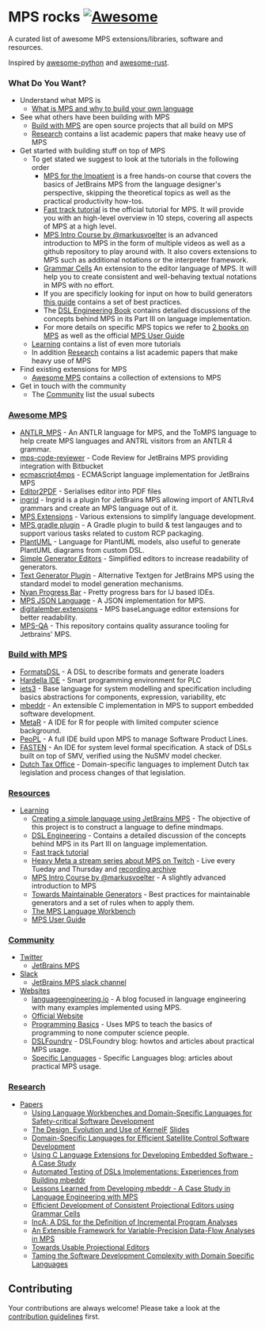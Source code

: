 # MPS rocks [![Awesome](https://cdn.rawgit.com/sindresorhus/awesome/d7305f38d29fed78fa85652e3a63e154dd8e8829/media/badge.svg)](https://github.com/sindresorhus/awesome)

A curated list of awesome MPS extensions/libraries, software and resources.

Inspired by [awesome-python](https://github.com/vinta/awesome-python/) and [awesome-rust](https://github.com/rust-unofficial/awesome-rust).

### What Do You Want?
  - Understand what MPS is
    - [What is MPS and why to build your own language](https://www.youtube.com/watch?v=9BvpBLzzprA)
  - See what others have been building with MPS
    - [Build with MPS](#build-with-mps) are open source projects that all build on MPS
    - [Research](#research) contains a list academic papers that make heavy use of MPS
  - Get started with building stuff on top of MPS
    - To get stated we suggest to look at the tutorials in the following order
      - [MPS for the Impatient](https://stepik.org/course/71593/) is a free hands-on course that covers the basics of JetBrains MPS from the language designer's perspective, skipping the theoretical topics as well as the practical productivity how-tos. 
      - [Fast track tutorial](https://confluence.jetbrains.com/display/MPSD20182/Fast+Track+to+MPS) is the official tutorial for MPS. It will provide you with an high-level overview in 10 steps, covering all aspects of MPS at a high level.
      - [MPS Intro Course by @markusvoelter](https://github.com/markusvoelter/mpsintrocourse) is an advanced introduction to MPS in the form of multiple videos as well as a github repository to play around with. It also covers extensions to MPS such as additional notations or the interpreter framework.
      - [Grammar Cells](http://mbeddr.com/files/gc-sle.pdf) An extension to the editor language of MPS. It will help you to create consistent and well-behaving textual notations in MPS with no effort.
      - If you are specificly looking for input on how to build generators [this guide](https://coolya.github.io/maintainable-generators/) contains a set of best practices.
      - The [DSL Engineering Book](http://dslbook.org/) contains detailed discussions of the concepts behind MPS in its Part III on language implementation.
      - For more details on specific MPS topics we refer to [2 books on MPS](http://campagnelab.org/publications/our-books/) as well as the official [MPS User Guide](https://confluence.jetbrains.com/display/MPSD20173/MPS+User%27s+Guide)
    - [Learning](#learing) contains a list of even more tutorials
    - In addition [Research](#research) contains a list academic papers that make heavy use of MPS
  - Find existing extensions for MPS
    - [Awesome MPS](#awesome-MPS) contains a collection of extensions to MPS
  - Get in touch with the community
    - The [Community](#community) list the usual subects



### [Awesome MPS](#awesome-MPS)
  - [ANTLR_MPS](https://github.com/CampagneLaboratory/ANTLR_MPS) - An ANTLR language for MPS, and the ToMPS language to help create MPS languages and ANTRL visitors from an ANTLR 4 grammar.
  - [mps-code-reviewer](https://github.com/Workday/mps-code-reviewer) - Code Review for JetBrains MPS providing integration with Bitbucket
  - [ecmascript4mps](https://github.com/mar9000/ecmascript4mps) - ECMAScript language implementation for JetBrains MPS
  - [Editor2PDF](https://github.com/CampagneLaboratory/Editor2PDF) - Serialises editor into PDF files
  - [ingrid](https://github.com/premun/ingrid) - Ingrid is a plugin for JetBrains MPS allowing import of ANTLRv4 grammars and create an MPS language out of it.
  - [MPS Extensions](https://github.com/JetBrains/MPS-extensions) - Various extensions to simplify language development.
  - [MPS gradle plugin](https://github.com/mbeddr/mps-gradle-plugin) - A Gradle plugin to build & test langauges and to support various tasks related to custom RCP packaging.
  - [PlantUML](https://github.com/vjramirez/PlantUML) - Language for PlantUML models, also useful to generate PlantUML diagrams from custom DSL.
  - [Simple Generator Editors](https://github.com/coolya/mps-generator-editors) - Simplified editors to increase readability of generators.
  - [Text Generator Plugin](https://github.com/DSLFoundry/mps-plaintextgen) - Alternative Textgen for JetBrains MPS using the standard model to model generation mechanisms.
  - [Nyan Progress Bar](https://plugins.jetbrains.com/plugin/8575-nyan-progress-bar) - Pretty progress bars for IJ based IDEs. 
  - [MPS JSON Language](https://github.com/nkoester/mps-json) - A JSON implementation for MPS. 
  - [digitalember.extensions](https://github.com/digital-ember/digitalember.extensions) - MPS baseLanguage editor extensions for better readability.
  - [MPS-QA](https://github.com/mbeddr/mps-qa) - This repository contains quality assurance tooling for Jetbrains' MPS.


### [Build with MPS](#build-with-mps)
  - [FormatsDSL](https://github.com/ftomassetti/FormatsDSL) - A DSL to describe formats and generate loaders
  - [Hardella IDE](https://hardella.com/en/) - Smart programming environment for PLC 
  - [iets3](https://github.com/iets3/iets3.opensource) - Base language for system modelling and specification including basics abstractions for  components, expression, variability, etc
  - [mbeddr](https://github.com/mbeddr/mbeddr.core) - An extensible C implementation in MPS to support embedded software development.
  - [MetaR](https://metar-languages.github.io/) - A IDE for R for people with limited computer science background.
  - [PeoPL](https://github.com/benbehringer/peopl) - A full IDE build upon MPS to manage Software Product Lines.
  - [FASTEN](https://sites.google.com/site/fastenroot) - An IDE for system level formal specification. A stack of DSLs built on top of SMV, verified using the NuSMV model checker.
  - [Dutch Tax Office](https://resources.jetbrains.com/storage/products/mps/docs/MPS_DTO_Case_Study.pdf) - Domain-specific languages to implement Dutch tax legislation and process changes of that legislation.
### [Resources](#resources)
  - [Learning](#learing)
      - [Creating a simple language using JetBrains MPS](https://dev.to/antoine/creating-a-simple-language-using-jetbrains-mps-c7d) - The objective of this project is to construct a language to define mindmaps.
      - [DSL Engineering](http://dslbook.org/) - Contains a detailed discussion of the concepts behind MPS in its Part III on language implementation.
      - [Fast track tutorial](https://confluence.jetbrains.com/display/MPSD20182/Fast+Track+to+MPS)
      - [Heavy Meta a stream series about MPS on Twitch](https://medium.com/@dumdidum/heavy-meta-ff8fae0ce88d) - Live every Tueday and Thursday and [recording archive](https://www.twitch.tv/collections/CEnssF4wYhUalw)
      - [MPS Intro Course by @markusvoelter](https://github.com/markusvoelter/mpsintrocourse) - A slightly advanced introduction to MPS
      - [Towards Maintainable Generators](https://coolya.github.io/maintainable-generators/) - Best practices for maintainable generators and a set of rules when to apply them.
      - [The MPS Language Workbench](http://campagnelab.org/publications/our-books/)
      - [MPS User Guide](https://confluence.jetbrains.com/display/MPSD20173/MPS+User%27s+Guide)


### [Community](#community)
- [Twitter](#twitter)
     - [JetBrains MPS](https://twitter.com/jetbrains_mps)
- [Slack](#slack)
     - [JetBrains MPS slack channel](http://slack-mps.jetbrains.com/)
- [Websites](#websites)
     - [languageengineering.io](https://languageengineering.io) - A blog focused in language engineering with many examples implemented using MPS.
     - [Official Website](https://www.jetbrains.com/mps/)
     - [Programming Basics](https://markusvoelter.github.io/ProgrammingBasics/) - Uses MPS to teach the basics of programming to none computer science people.
     - [DSLFoundry](http://dslfoundry.com/) - DSLFoundry blog: howtos and articles about practical MPS usage.
     - [Specific Languages](https://specificlanguages.com/) - Specific Languages blog: articles about practical MPS usage.
     
### [Research](#research) 
- [Papers](#papers)
     - [Using Language Workbenches and Domain-Specific Languages for Safety-critical Software Development](http://www.voelter.de/data/pub/MPS-in-Safety-1.0.pdf)
     - [The Design, Evolution and Use of KernelF](http://www.voelter.de/data/pub/kernelf-icmt.pdf) [Slides](http://www.voelter.de/data/presentations/icmt2018-kernelf.pdf)
     - [Domain-Specific Languages for Efficient Satellite Control Software Development](http://mbeddr.com/files/dasia_wortmann.pdf)
     - [Using C Language Extensions for Developing Embedded Software - A Case Study](http://mbeddr.com/files/mbeddr-cs-oopsla2015-preprint.pdf)
     - [Automated Testing of DSLs Implementations: Experiences from Building mbeddr](http://mbeddr.com/files/sqj_2017.pdf)
     - [Lessons Learned from Developing mbeddr - A Case Study in Language Engineering with MPS](http://mbeddr.com/files/sosym_2017.pdf)
     - [Efficient Development of Consistent Projectional Editors using Grammar Cells](http://mbeddr.com/files/gc-sle.pdf)
     - [IncA: A DSL for the Definition of Incremental Program Analyses](http://mbeddr.com/files/inca-ase.pdf)
     - [An Extensible Framework for Variable-Precision Data-Flow Analyses in MPS](http://mbeddr.com/files/mps-df-ase.pdf)
     - [Towards Usable Projectional Editors](http://mbeddr.com/files/projectionalEditing-sle2014.pdf)
	 - [Taming the Software Development Complexity with Domain Specific Languages](https://drive.google.com/file/d/1Vf2qKteV0XdisQk1sxqdEQMw4bejeoiW/view)

## Contributing

 Your contributions are always welcome! Please take a look at the [contribution guidelines](https://github.com/coolya/mps.rocks/blob/master/CONTRIBUTING) first.
